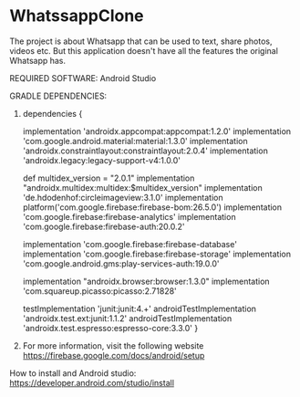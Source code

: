 # WhatssappClone

The project is about Whatsapp that can be used to text, share photos, videos etc. But this application doesn't have all the features the original Whatsapp has.  


REQUIRED SOFTWARE: Android Studio

GRADLE DEPENDENCIES: 

1. dependencies {

    implementation 'androidx.appcompat:appcompat:1.2.0'
    implementation 'com.google.android.material:material:1.3.0'
    implementation 'androidx.constraintlayout:constraintlayout:2.0.4'
    implementation 'androidx.legacy:legacy-support-v4:1.0.0'
    
    def multidex_version = "2.0.1"
    implementation "androidx.multidex:multidex:$multidex_version"
    implementation 'de.hdodenhof:circleimageview:3.1.0'
    implementation platform('com.google.firebase:firebase-bom:26.5.0')
    implementation 'com.google.firebase:firebase-analytics'
    implementation 'com.google.firebase:firebase-auth:20.0.2'

    implementation 'com.google.firebase:firebase-database'
    implementation 'com.google.firebase:firebase-storage'
    implementation 'com.google.android.gms:play-services-auth:19.0.0'

    implementation "androidx.browser:browser:1.3.0"
    implementation 'com.squareup.picasso:picasso:2.71828'

    testImplementation 'junit:junit:4.+'
    androidTestImplementation 'androidx.test.ext:junit:1.1.2'
    androidTestImplementation 'androidx.test.espresso:espresso-core:3.3.0'
}

2. For more information, visit the following website https://firebase.google.com/docs/android/setup


How to install and Android studio: https://developer.android.com/studio/install






